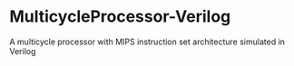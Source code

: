 # MulticycleProcessor-Verilog
A multicycle processor with MIPS instruction set architecture simulated in Verilog
